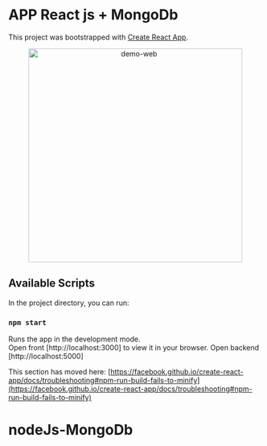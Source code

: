 # APP React js + MongoDb

This project was bootstrapped with [Create React App](https://github.com/facebook/create-react-app).

<div align="center" >
  <img src="https://github.com/vsdiaman/landingpage/blob/main/landingpage.gif" alt="demo-web" height="425">
</div>

## Available Scripts

In the project directory, you can run:

### `npm start`

Runs the app in the development mode.\
Open front [http://localhost:3000] to view it in your browser.
Open backend [http://localhost:5000] 



This section has moved here: [https://facebook.github.io/create-react-app/docs/troubleshooting#npm-run-build-fails-to-minify](https://facebook.github.io/create-react-app/docs/troubleshooting#npm-run-build-fails-to-minify)
# nodeJs-MongoDb
